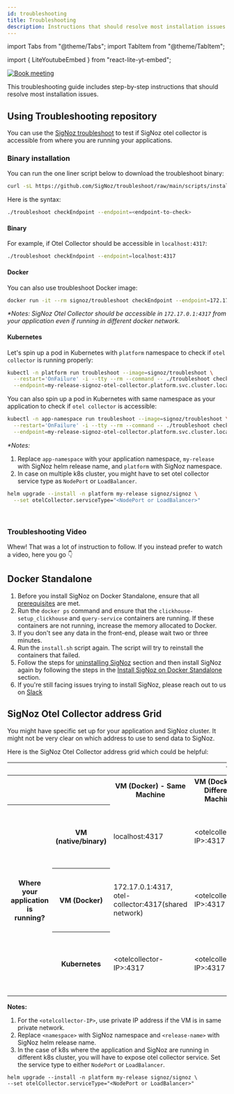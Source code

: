 ```yaml
---
id: troubleshooting
title: Troubleshooting
description: Instructions that should resolve most installation issues
---
```


import Tabs from "@theme/Tabs";
import TabItem from "@theme/TabItem";

import { LiteYoutubeEmbed } from "react-lite-yt-embed";


<p align="center">

[![Book meeting](/img/docs/ZoomCTA1.png)](https://calendly.com/pranay-signoz/instrumentation-office-hrs)

</p>

This troubleshooting guide includes step-by-step instructions that should resolve most installation issues.

## Using Troubleshooting repository

You can use the [SigNoz troubleshoot](https://github.com/SigNoz/troubleshoot) to test if SigNoz otel collector
is accessible from where you are running your applications.

### Binary installation

You can run the one liner script below to download the troubleshoot binary:

```bash
curl -sL https://github.com/SigNoz/troubleshoot/raw/main/scripts/install.sh | bash
```

Here is the syntax:

```bash
./troubleshoot checkEndpoint --endpoint=<endpoint-to-check>
```

#### Binary

For example, if Otel Collector should be accessible in `localhost:4317`:

```bash
./troubleshoot checkEndpoint --endpoint=localhost:4317
```

#### Docker

You can also use troubleshoot Docker image:

```bash
docker run -it --rm signoz/troubleshoot checkEndpoint --endpoint=172.17.0.1:4317
```

_*Notes: SigNoz Otel Collector should be accessible in `172.17.0.1:4317` from your application even if running in different docker network._

#### Kubernetes

Let's spin up a pod in Kubernetes with `platform` namespace to check if `otel collector` is running properly:

```bash
kubectl -n platform run troubleshoot --image=signoz/troubleshoot \
  --restart='OnFailure' -i --tty --rm --command -- ./troubleshoot checkEndpoint \
  --endpoint=my-release-signoz-otel-collector.platform.svc.cluster.local:4317
```

You can also spin up a pod in Kubernetes with same namespace as your application to check if `otel collector` is accessible:

```bash
kubectl -n app-namespace run troubleshoot --image=signoz/troubleshoot \
  --restart='OnFailure' -i --tty --rm --command -- ./troubleshoot checkEndpoint \
  --endpoint=my-release-signoz-otel-collector.platform.svc.cluster.local:4317
```

_*Notes:_
  1. Replace `app-namespace` with your application namespace, `my-release` with SigNoz helm release name, and `platform` with SigNoz namespace.
  2. In case on multiple k8s cluster, you might have to set otel collector service type as `NodePort` or `LoadBalancer`.

```bash
helm upgrade --install -n platform my-release signoz/signoz \
  --set otelCollector.serviceType="<NodePort or LoadBalancer>"
```

<p>&nbsp;</p>

### Troubleshooting Video

Whew! That was a lot of instruction to follow. If you instead prefer to watch a video, here you go 👇

<LiteYoutubeEmbed id="Y7OkvmuTRQ8" mute={false} />


## Docker Standalone

1. Before you install SigNoz on Docker Standalone, ensure that all [prerequisites](/docs/install/docker/#prerequisites) are met.
2. Run the `docker ps` command and ensure that the `clickhouse-setup_clickhouse` and `query-service` containers are running. If these containers are not running, increase the memory allocated to Docker.
3. If you don't see any data in the front-end, please wait two or three minutes.
4. Run the `install.sh` script again. The script will try to reinstall the containers that failed.
5. Follow the steps for [uninstalling SigNoz](/docs/operate/docker-standalone/#uninstall-signoz) section and then install SigNoz again by following the steps in the [Install SigNoz on Docker Standalone](/docs/install/docker) section.
6. If you're still facing issues trying to install SigNoz, please reach out to us on [Slack](https://signoz.io/slack) 

## SigNoz Otel Collector address Grid

You might have specific set up for your application and SigNoz cluster.
It might not be very clear on which address to use to send data to SigNoz.

Here is the SigNoz Otel Collector address grid which could be helpful:

<table class="custom-table">
    <thead>
        <tr>
            <th colspan="2"></th>
            <th colspan="4">Where SigNoz is installed?</th>
        </tr>
    </thead>
    <tbody>
    	<tr>
            <th colspan="2"></th>
        	<th>VM (Docker) - Same Machine</th>
            <th>VM (Docker) - Different Machine</th>
            <th>K8s (Same Cluster)</th>
            <th>K8s (Different Cluster)</th>
        </tr>
    	<tr>
            <th rowspan="4">Where your application is running?</th>
            <th>VM (native/binary)</th>
            <td>localhost:4317</td>
            <td>&lt;otelcollector-IP&gt;:4317</td>
            <td>&lt;k8s-node-IP>:&lt;otelcollector-node-port&gt;, &lt;k8s-loadbalancer-IP&gt;:4317</td>
            <td>&lt;k8s-node-IP>:&lt;otelcollector-node-port&gt;, &lt;k8s-loadbalancer-IP&gt;:4317</td>
        </tr>
        <tr>
            <th>VM (Docker)</th>
            <td>172.17.0.1:4317, otel-collector:4317(shared network)</td>
            <td>&lt;otelcollector-IP&gt;:4317</td>
            <td>&lt;k8s-node-IP&gt;:&lt;otelcollector-node-port&gt;, &lt;k8s-loadbalancer-IP&gt;:4317</td>
            <td>&lt;k8s-node-IP&gt;:&lt;otelcollector-node-port&gt;, &lt;k8s-loadbalancer-IP&gt;:4317</td>
        </tr>
        <tr>
            <th>Kubernetes</th>
            <td>&lt;otelcollector-IP&gt;:4317</td>
            <td>&lt;otelcollector-IP&gt;:4317</td>
            <td>&lt;release-name&gt;-signoz-otel-collector.&lt;namespace&gt;.svc.cluster.local:4317</td>
            <td>&lt;k8s-node-IP&gt;:&lt;otelcollector-node-port&gt;, &lt;k8s-loadbalancer-IP&gt;:4317</td>
        </tr>
    </tbody>
</table>


**Notes:**
1. For the `<otelcollector-IP>`, use private IP address if the VM is in same private network.
2. Replace `<namespace>` with SigNoz namespace and `<release-name>` with SigNoz helm
  release name.
3. In the case of k8s where the application and SigNoz are running in different k8s cluster, you will have to expose otel collector service.
  Set the service type to either `NodePort` or `LoadBalancer`.
  ```
helm upgrade --install -n platform my-release signoz/signoz \
  --set otelCollector.serviceType="<NodePort or LoadBalancer>"
  ```

